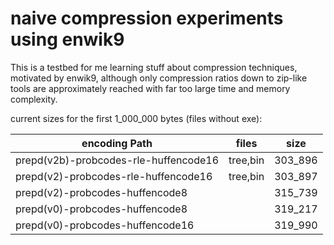 # naive compression experiments using enwik9

This is a testbed for me learning stuff about compression techniques, motivated by enwik9, although only compression ratios down to zip-like tools are approximately reached with far too large time and memory complexity.

current sizes for the first 1_000_000 bytes (files without exe):

| encoding Path                         | files    |    size |
| ------------------------------------- | -------- | ------- |
| prepd(v2b)-probcodes-rle-huffencode16 | tree,bin | 303_896 |
| prepd(v2)-probcodes-rle-huffencode16  | tree,bin | 303_897 |
| prepd(v2)-probcodes-huffencode8       |          | 315_739 |
| prepd(v0)-probcodes-huffencode8       |          | 319_217 |
| prepd(v0)-probcodes-huffencode16      |          | 319_990 |